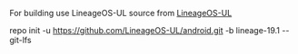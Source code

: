 For building use LineageOS-UL source from [LineageOS-UL](https://github.com/LineageOS-UL) 

repo init -u https://github.com/LineageOS-UL/android.git -b lineage-19.1 --git-lfs
